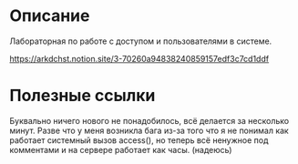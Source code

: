 # Описание

Лабораторная по работе с доступом и пользователями в системе. 

https://arkdchst.notion.site/3-70260a94838240859157edf3c7cd1ddf

# Полезные ссылки

Буквально ничего нового не понадобилось, всё делается за несколько минут.
Разве что у меня возникла бага из-за того что я не понимал как работает системный вызов
access(), но теперь всё ненужное под комментами и на сервере работает как часы. (надеюсь)

